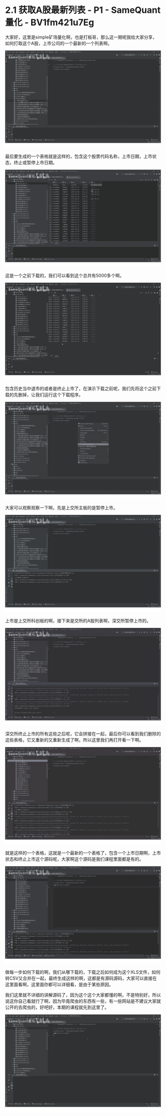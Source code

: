 # 2.1 获取A股最新列表 - P1 - SameQuant量化 - BV1fm421u7Eg

大家好，这里是simple矿场量化啊，也是打板哥，那么这一期呢我给大家分享，如何打取这个A股，上市公司的一个最新的一个列表啊。



![](img/9c1376d34e3b6e93a6163848624ebb02_1.png)

最后要生成的一个表格就是这样的，包含这个股票代码名称，上市日期，上市状态，终止或暂停上市日期。

![](img/9c1376d34e3b6e93a6163848624ebb02_3.png)

这是一个之前下载的，我们可以看到这个总共有5000多个啊。

![](img/9c1376d34e3b6e93a6163848624ebb02_5.png)

包含历史当中退市的或者是终止上市了，在演示下载之前呢，我们先将这个之前下载的先删掉，让我们运行这个下载程序。



![](img/9c1376d34e3b6e93a6163848624ebb02_7.png)

大家可以观察观察一下啊，先是上交所主板的是暂停上市。

![](img/9c1376d34e3b6e93a6163848624ebb02_9.png)

上市是上交所科创板的啊，接下来是交所的A股列表啊，深交所暂停上市的。

![](img/9c1376d34e3b6e93a6163848624ebb02_11.png)

深交所终止上市的所有这些之后呢，它会拼接在一起，最后你可以看到我们删除的这些表格，它又重新的又重新生成了啊，所以这里我们再打开看一下啊。



![](img/9c1376d34e3b6e93a6163848624ebb02_13.png)

就是这样的一个表格，这就是一个最新的一个表格了，包含一个上市日期啊，上市状态和终止上市这个源码呢，大家啊这个源码是我们课程里面都是有的。



![](img/9c1376d34e3b6e93a6163848624ebb02_15.png)

做每一步如何下载的啊，我们从哪下载的，下载之后如何成为这个XLS文件，如何转CSV又合并在一起，最终生成这样的啊，这都是有源码源码，大家可以直接在这里面看啊，这里面你都可以详细看，是由于某些原因。

我们这里就不详细的讲解源码了，因为这个这个大家都懂的啊，不是特别好，所以说这你自己看就行了啊，因为毕竟爬虫的东西有一些，有一些网站是不建议大家就公开的去爬虫的，好吧好，本期的课程就先到这里了。



![](img/9c1376d34e3b6e93a6163848624ebb02_17.png)